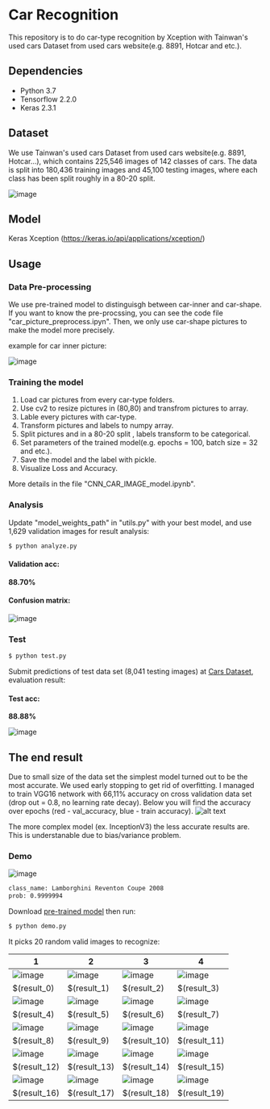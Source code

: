# Car Recognition


This repository is to do car-type recognition by Xception with Tainwan's used cars Dataset from used cars website(e.g. 8891, Hotcar and etc.).


## Dependencies

- Python 3.7
- Tensorflow 2.2.0
- Keras 2.3.1

## Dataset

We use Tainwan's used cars Dataset from used cars website(e.g. 8891, Hotcar...), which contains 225,546 images of 142 classes of cars. The data is split into 180,436 training images and 45,100 testing images, where each class has been split roughly in a 80-20 split.

 ![image](https://github.com/friends168888/Car-Model-Recognition/blob/master/pjimage.jpg)

## Model

Keras Xception (https://keras.io/api/applications/xception/)  

## Usage

### Data Pre-processing
We use pre-trained model to distinguisgh between car-inner and car-shape.
If you want to know the pre-procssing, you can see the code file "car_picture_preprocess.ipyn".
Then, we only use car-shape pictures to make the model more precisely.

example for car inner picture:

![image](https://github.com/friends168888/Car-Model-Recognition/blob/master/inner.jpg)

### Training the model
1. Load car pictures from every car-type folders.
2. Use cv2 to resize pictures in (80,80) and transfrom pictures to array.
3. Lable every pictures with car-type.
4. Transform pictures and labels to numpy array.
5. Split pictures and in a 80-20 split , labels transform to be categorical.
6. Set parameters of the trained model(e.g. epochs = 100, batch size = 32 and etc.).
7. Save the model and the label with pickle.
8. Visualize Loss and Accuracy.

More details in the file "CNN_CAR_IMAGE_model.ipynb".

### Analysis
Update "model_weights_path" in "utils.py" with your best model, and use 1,629 validation images for result analysis:
```bash
$ python analyze.py
```

#### Validation acc:
**88.70%**

#### Confusion matrix:

 ![image](https://github.com/foamliu/Car-Recognition-PyTorch/raw/master/images/confusion_matrix.jpg)

### Test
```bash
$ python test.py
```

Submit predictions of test data set (8,041 testing images) at [Cars Dataset](https://ai.stanford.edu/~jkrause/cars/car_dataset.html), evaluation result:

#### Test acc:
**88.88%**

 ![image](https://github.com/foamliu/Car-Recognition-PyTorch/raw/master/images/test.jpg)

## The end result
Due to small size of the data set the simplest model turned out to be the most accurate.
We used early stopping to get rid of overfitting.
I managed to train VGG16 network with 66,11% accuracy on cross validation data set (drop out = 0.8, no learning rate decay). Below you will find the accuracy over epochs (red - val_accuracy, blue - train accuracy).
![alt text](https://github.com/friends168888/Car-Model-Recognition/blob/master/Training%20Loss%20and%20Accuracy%20on%20Model_Xception.png "accuracy over epochs for VGG16")

The more complex model (ex. InceptionV3) the less accurate results are. This is understanable due to bias/variance problem.


### Demo

![image](https://github.com/foamliu/Car-Recognition-PyTorch/raw/master/images/samples/07647.jpg)

```bash
class_name: Lamborghini Reventon Coupe 2008
prob: 0.9999994
```

Download [pre-trained model](https://github.com/foamliu/Car-Recognition-PyTorch/releases/download/v1.0/car_recognition.pt) then run:

```bash
$ python demo.py
```
It picks 20 random valid images to recognize:


1 | 2 | 3 | 4 |
|---|---|---|---|
|![image](https://github.com/foamliu/Car-Recognition-PyTorch/raw/master/images/0_out.png)  | ![image](https://github.com/foamliu/Car-Recognition-PyTorch/raw/master/images/1_out.png) | ![image](https://github.com/foamliu/Car-Recognition-PyTorch/raw/master/images/2_out.png)|![image](https://github.com/foamliu/Car-Recognition-PyTorch/raw/master/images/3_out.png) |
|$(result_0)|$(result_1)|$(result_2)|$(result_3)|
|![image](https://github.com/foamliu/Car-Recognition-PyTorch/raw/master/images/4_out.png)  | ![image](https://github.com/foamliu/Car-Recognition-PyTorch/raw/master/images/5_out.png) | ![image](https://github.com/foamliu/Car-Recognition-PyTorch/raw/master/images/6_out.png)|![image](https://github.com/foamliu/Car-Recognition-PyTorch/raw/master/images/7_out.png) |
|$(result_4)|$(result_5)|$(result_6)|$(result_7)|
|![image](https://github.com/foamliu/Car-Recognition-PyTorch/raw/master/images/8_out.png)  | ![image](https://github.com/foamliu/Car-Recognition-PyTorch/raw/master/images/9_out.png) | ![image](https://github.com/foamliu/Car-Recognition-PyTorch/raw/master/images/10_out.png)|![image](https://github.com/foamliu/Car-Recognition-PyTorch/raw/master/images/11_out.png)|
|$(result_8)|$(result_9)|$(result_10)|$(result_11)|
|![image](https://github.com/foamliu/Car-Recognition-PyTorch/raw/master/images/12_out.png) | ![image](https://github.com/foamliu/Car-Recognition-PyTorch/raw/master/images/13_out.png)| ![image](https://github.com/foamliu/Car-Recognition-PyTorch/raw/master/images/14_out.png)|![image](https://github.com/foamliu/Car-Recognition-PyTorch/raw/master/images/15_out.png)|
|$(result_12)|$(result_13)|$(result_14)|$(result_15)|
|![image](https://github.com/foamliu/Car-Recognition-PyTorch/raw/master/images/16_out.png) | ![image](https://github.com/foamliu/Car-Recognition-PyTorch/raw/master/images/17_out.png)|![image](https://github.com/foamliu/Car-Recognition-PyTorch/raw/master/images/18_out.png) | ![image](https://github.com/foamliu/Car-Recognition-PyTorch/raw/master/images/19_out.png)|
|$(result_16)|$(result_17)|$(result_18)|$(result_19)|
